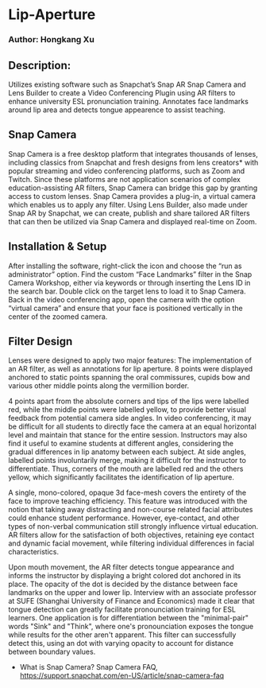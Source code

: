 # Lip-Aperture

### Author: Hongkang Xu

## Description:
Utilizes existing software such as Snapchat’s Snap AR Snap Camera and Lens Builder to create a Video Conferencing Plugin using AR filters to enhance university ESL pronunciation training. Annotates face landmarks around lip area and detects tongue appearence to assist teaching. 

## Snap Camera
Snap Camera is a free desktop platform that integrates thousands of lenses, including classics from Snapchat and fresh designs from lens creators* with popular streaming and video conferencing platforms, such as Zoom and Twitch. Since these platforms are not application scenarios of complex education-assisting AR filters, Snap Camera can bridge this gap by granting access to custom lenses. Snap Camera provides a plug-in, a virtual camera which enables us to apply any filter. Using Lens Builder, also made under Snap AR by Snapchat, we can create, publish and share tailored AR filters that can then be utilized via Snap Camera and displayed real-time on Zoom.

## Installation & Setup
After installing the software, right-click the icon and choose the “run as administrator” option. Find the custom “Face Landmarks” filter in the Snap Camera Workshop, either via keywords or through inserting the Lens ID in the search bar. Double click on the target lens to load it to Snap Camera. Back in the video conferencing app, open the camera with the option “virtual camera” and ensure that your face is positioned vertically in the center of the zoomed camera.

## Filter Design
Lenses were designed to apply two major features: The implementation of an AR filter, as well as annotations for lip aperture. 8 points were displayed anchored to static points spanning the oral commissures, cupids bow and various other middle points along the vermillion border. 

4 points apart from the absolute corners and tips of the lips were labelled red, while the middle points were labelled yellow, to provide better visual feedback from potential camera side angles. In video conferencing, it may be difficult for all students to directly face the camera at an equal horizontal level and maintain that stance for the entire session. Instructors may also find it useful to examine students at different angles, considering the gradual differences in lip anatomy between each subject. At side angles, labelled points involuntarily merge, making it difficult for the instructor to differentiate. Thus, corners of the mouth are labelled red and the others yellow, which significantly facilitates the identification of lip aperture.

A single, mono-colored, opaque 3d face-mesh covers the entirety of the face to improve teaching efficiency. This feature was introduced with the notion that taking away distracting and non-course related facial attributes could enhance student performance. However, eye-contact, and other types of non-verbal communication still strongly influence virtual education.  AR filters allow for the satisfaction of both objectives, retaining eye contact and dynamic facial movement, while filtering individual differences in facial characteristics.

Upon mouth movement, the AR filter detects tongue appearance and informs the instructor by displaying a bright colored dot anchored in its place. The opacity of the dot is decided by the distance between face landmarks on the upper and lower lip. Interview with an associate professor at SUFE (Shanghai University of Finance and Economics) made it clear that tongue detection can greatly facilitate pronounciation training for ESL learners. One application is for differentiation between the "minimal-pair" words "Sink" and "Think", where one's pronounciation exposes the tongue while results for the other aren't apparent. This filter can successfully detect this, using an dot with varying opacity to account for distance between boundary values.





* What is Snap Camera? Snap Camera FAQ, https://support.snapchat.com/en-US/article/snap-camera-faq
